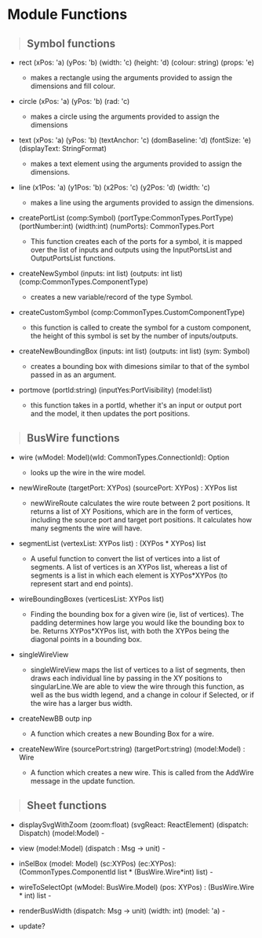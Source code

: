 # Module Functions

>## Symbol functions

- rect (xPos: 'a) (yPos: 'b) (width: 'c) (height: 'd) (colour: string) (props: 'e) 
  - makes a rectangle using the arguments provided to assign the dimensions and fill colour.

- circle (xPos: 'a) (yPos: 'b) (rad: 'c)
  - makes a circle using the arguments provided to assign the dimensions

- text (xPos: 'a) (yPos: 'b) (textAnchor: 'c) (domBaseline: 'd) (fontSize: 'e) (displayText: StringFormat<string>) 
  - makes a text element using the arguments provided to assign the dimensions.

- line (x1Pos: 'a) (y1Pos: 'b) (x2Pos: 'c) (y2Pos: 'd) (width: 'c) 
  - makes a line using the arguments provided to assign the dimensions.

- createPortList (comp:Symbol) (portType:CommonTypes.PortType) (portNumber:int) (width:int) (numPorts): CommonTypes.Port 
  - This function creates each of the ports for a symbol, it is mapped over the list of inputs and outputs using the InputPortsList and OutputPortsList functions.

- createNewSymbol (inputs: int list) (outputs: int list) (comp:CommonTypes.ComponentType) 
  - creates a new variable/record of the type Symbol. 

- createCustomSymbol (comp:CommonTypes.CustomComponentType) 
  - this function is called to create the symbol for a custom component, the height of this symbol is set by the number of inputs/outputs. 

- createNewBoundingBox (inputs: int list) (outputs: int list) (sym: Symbol) 
  - creates a bounding box with dimesions similar to that of the symbol passed in as an argument. 

- portmove (portId:string) (inputYes:PortVisibility) (model:list<Symbol>) 
  - this function takes in a portId, whether it's an input or output port and the model, it then updates the port positions.  

>## BusWire functions

- wire (wModel: Model)(wId: CommonTypes.ConnectionId): Option<Wire> 
  - looks up the wire in the wire model.

- newWireRoute  (targetPort: XYPos) (sourcePort: XYPos) : XYPos list 
  - newWireRoute calculates the wire route between 2 port positions. It returns a list of XY Positions, which are in the form of vertices, including the source port and target port positions. It calculates how many segments the wire will have. 

- segmentList (vertexList: XYPos list) : (XYPos * XYPos) list 
  - A useful function to convert the list of vertices into a list of segments. A list of vertices is an XYPos list, whereas a list of segments is a list in which each element is XYPos*XYPos (to represent start and end points).

- wireBoundingBoxes (verticesList: XYPos list) 
  - Finding the bounding box for a given wire (ie, list of vertices). The padding determines how large you would like the bounding box to be. Returns XYPos*XYPos list, with both the XYPos being the diagonal points in a bounding box. 

- singleWireView 
  - singleWireView maps the list of vertices to a list of segments, then draws each individual line by passing in the XY positions to singularLine.We are able to view the wire through this function, as well as the bus width legend, and a change in colour if Selected, or if the wire has a larger bus width. 

- createNewBB outp inp 
  - A function which creates a new Bounding Box for a wire. 

- createNewWire (sourcePort:string) (targetPort:string) (model:Model) : Wire 
  - A function which creates a new wire. This is called from the AddWire message in the update function.

>## Sheet functions

- displaySvgWithZoom (zoom:float) (svgReact: ReactElement) (dispatch: Dispatch<Msg>) (model:Model) - 

- view (model:Model) (dispatch : Msg -> unit) - 

- inSelBox (model: Model) (sc:XYPos) (ec:XYPos): (CommonTypes.ComponentId list * (BusWire.Wire*int) list) - 

- wireToSelectOpt (wModel: BusWire.Model) (pos: XYPos) : (BusWire.Wire * int) list - 

- renderBusWidth (dispatch: Msg -> unit) (width: int) (model: 'a) -

- update? 

